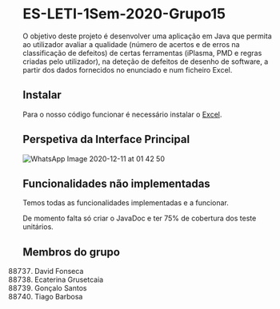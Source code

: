 # ES-LETI-1Sem-2020-Grupo15

O objetivo deste projeto é desenvolver uma aplicação em Java que permita ao utilizador avaliar a qualidade (número de acertos e de erros na classificação de defeitos) de certas ferramentas (iPlasma, PMD e regras criadas pelo utilizador), na deteção de defeitos de desenho de software, a partir dos dados fornecidos no enunciado e num ficheiro Excel. 

## Instalar

Para o nosso código funcionar é necessário instalar o [Excel](https://e-learning.iscte-iul.pt/bbcswebdav/pid-111513-dt-content-rid-857362_1/xid-857362_1).

## Perspetiva da Interface Principal

![WhatsApp Image 2020-12-11 at 01 42 50](https://user-images.githubusercontent.com/73655499/101851439-753a2000-3b53-11eb-800e-3b089513265a.jpeg)

## Funcionalidades não implementadas

Temos todas as funcionalidades implementadas e a funcionar. 

De momento falta só criar o JavaDoc e ter 75% de cobertura dos teste unitários.

## Membros do grupo

  88737. David Fonseca
  87807. Ecaterina Grusetcaia 
  87665. Gonçalo Santos 
  87568. Tiago Barbosa
